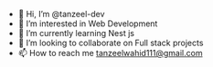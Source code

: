 - 👋 Hi, I’m @tanzeel-dev
- 👀 I’m interested in Web Development  
- 🌱 I’m currently learning Nest js
- 💞️ I’m looking to collaborate on Full stack projects
- 📫 How to reach me tanzeelwahid111@gmail.com

<!---
tanzeel-dev/tanzeel-dev is a ✨ special ✨ repository because its `README.md` (this file) appears on your GitHub profile.
You can click the Preview link to take a look at your changes.
--->
